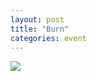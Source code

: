 ```yaml
---
layout: post
title: "Burn"
categories: event
---
```

![](https://pics.livejournal.com/quillcraft/pic/000t9qpc)
